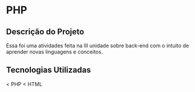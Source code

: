 # PHP

## Descrição do Projeto
Essa foi uma atividades feita na III unidade sobre back-end com o intuito de aprender novas linguagens e conceitos.

## Tecnologias Utilizadas
< PHP
< HTML
